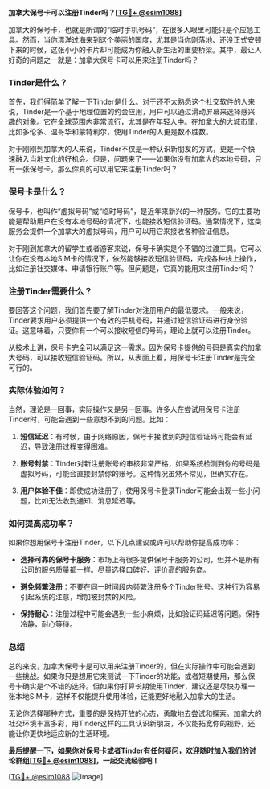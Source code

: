 **加拿大保号卡可以注册Tinder吗？[[TG💪+ @esim1088](https://t.me/s/esim1088)]**

加拿大的保号卡，也就是所谓的“临时手机号码”，在很多人眼里可能只是个应急工具。然而，当你漂洋过海来到这个美丽的国度，尤其是当你刚落地、还没正式安顿下来的时候，这张小小的卡片却可能成为你融入新生活的重要桥梁。其中，最让人好奇的问题之一就是：加拿大保号卡可以用来注册Tinder吗？

### Tinder是什么？
首先，我们得简单了解一下Tinder是什么。对于还不太熟悉这个社交软件的人来说，Tinder是一个基于地理位置的约会应用，用户可以通过滑动屏幕来选择感兴趣的对象。它在全球范围内非常流行，尤其是在年轻人中。在加拿大的大城市里，比如多伦多、温哥华和蒙特利尔，使用Tinder的人更是数不胜数。

对于刚刚到加拿大的人来说，Tinder不仅是一种认识新朋友的方式，更是一个快速融入当地文化的好机会。但是，问题来了——如果你没有加拿大的本地号码，只有一张保号卡，那么你真的可以用它来注册Tinder吗？

### 保号卡是什么？
保号卡，也叫作“虚拟号码”或“临时号码”，是近年来新兴的一种服务。它的主要功能是帮助用户在没有本地号码的情况下，也能接收短信验证码。通常情况下，这类服务会提供一个加拿大的虚拟号码，用户可以用它来接收各种验证信息。

对于刚到加拿大的留学生或者游客来说，保号卡确实是个不错的过渡工具。它可以让你在没有本地SIM卡的情况下，依然能够接收短信验证码，完成各种线上操作，比如注册社交媒体、申请银行账户等。但问题是，它真的能用来注册Tinder吗？

### 注册Tinder需要什么？
要回答这个问题，我们首先要了解Tinder对注册用户的最低要求。一般来说，Tinder要求用户必须提供一个有效的手机号码，并通过短信验证码进行身份验证。这意味着，只要你有一个可以接收短信的号码，理论上就可以注册Tinder。

从技术上讲，保号卡完全可以满足这一需求。因为保号卡提供的号码是真实的加拿大号码，可以接收短信验证码。所以，从表面上看，用保号卡注册Tinder是完全可行的。

### 实际体验如何？
当然，理论是一回事，实际操作又是另一回事。许多人在尝试用保号卡注册Tinder时，可能会遇到一些意想不到的问题。比如：

1. **短信延迟**：有时候，由于网络原因，保号卡接收到的短信验证码可能会有延迟，导致注册过程变得困难。
   
2. **账号封禁**：Tinder对新注册账号的审核非常严格，如果系统检测到你的号码是虚拟号码，可能会直接封禁你的账号。这种情况虽然不常见，但确实存在。

3. **用户体验不佳**：即使成功注册了，使用保号卡登录Tinder可能会出现一些小问题，比如无法收到通知、消息延迟等。

### 如何提高成功率？
如果你想用保号卡注册Tinder，以下几点建议或许可以帮助你提高成功率：

- **选择可靠的保号卡服务**：市场上有很多提供保号卡服务的公司，但并不是所有公司的服务质量都一样。尽量选择口碑好、评价高的服务商。
  
- **避免频繁注册**：不要在同一时间段内频繁注册多个Tinder账号。这种行为容易引起系统的注意，增加被封禁的风险。

- **保持耐心**：注册过程中可能会遇到一些小麻烦，比如验证码延迟等问题。保持冷静，耐心等待。

### 总结
总的来说，加拿大保号卡是可以用来注册Tinder的，但在实际操作中可能会遇到一些挑战。如果你只是想用它来测试一下Tinder的功能，或者短期使用，那么保号卡确实是个不错的选择。但如果你打算长期使用Tinder，建议还是尽快办理一张本地SIM卡，这样不仅能提升使用体验，还能更好地融入加拿大的生活。

无论你选择哪种方式，重要的是保持开放的心态，勇敢地去尝试和探索。加拿大的社交环境丰富多彩，用Tinder这样的工具认识新朋友，不仅能拓宽你的视野，还能让你更快地适应新的生活环境。

**最后提醒一下，如果你对保号卡或者Tinder有任何疑问，欢迎随时加入我们的讨论群组[[TG💪+ @esim1088](https://t.me/s/esim1088)]，一起交流经验吧！**

[[TG💪+ @esim1088](https://t.me/s/esim1088) ![Image](https://i.postimg.cc/4NQfJmqS/Snipaste-2025-05-13-00-14-12.png)]